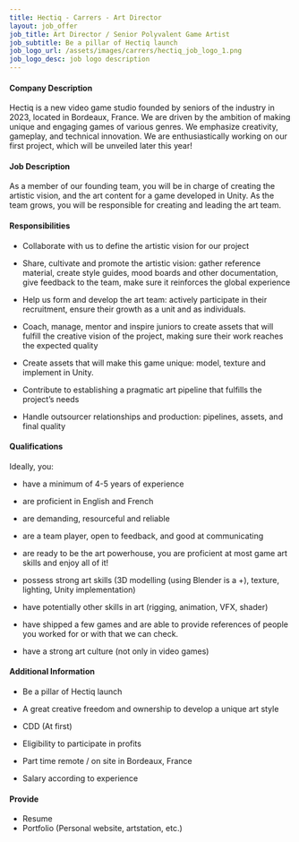 ```yaml
---
title: Hectiq - Carrers - Art Director
layout: job_offer
job_title: Art Director / Senior Polyvalent Game Artist
job_subtitle: Be a pillar of Hectiq launch 
job_logo_url: /assets/images/carrers/hectiq_job_logo_1.png
job_logo_desc: job logo description
---
```


#### Company Description
Hectiq is a new video game studio founded by seniors of the industry in 2023, located in Bordeaux, France.
We are driven by the ambition of making unique and engaging games of various genres. We emphasize creativity, gameplay, and technical innovation.
We are enthusiastically working on our first project, which will be unveiled later this year!
#### Job Description
As a member of our founding team, you will be in charge of creating the artistic vision, and the art content for a game developed in Unity. As the team grows, you will be responsible for creating    and leading the art team.
#### Responsibilities
- Collaborate with us to define the artistic vision for our project
- Share, cultivate and promote the artistic vision: gather reference material, create style guides, mood boards and other documentation, give feedback to the team, make sure it reinforces the global experience

- Help us form and develop the art team: actively participate in their recruitment, ensure their growth as a unit and as individuals.
- Coach, manage, mentor and inspire juniors to create assets that will fulfill the creative vision of the project, making sure their work reaches the expected quality

- Create assets that will make this game unique: model, texture and implement in Unity.
- Contribute to establishing a pragmatic art pipeline that fulfills the project’s needs
- Handle outsourcer relationships and production: pipelines, assets, and final quality

#### Qualifications
Ideally, you: 
- have a minimum of 4-5 years of experience
- are proficient in English and French

- are demanding, resourceful and reliable
- are a team player, open to feedback, and good at communicating

- are ready to be the art powerhouse, you are proficient at most game art skills and enjoy all of it!
- possess strong art skills (3D modelling (using Blender is a +), texture, lighting, Unity implementation)
- have potentially other skills in art (rigging, animation, VFX, shader)

- have shipped a few games and are able to provide references of people you worked for or with that we can check.
- have a strong art culture (not only in video games)

#### Additional Information
- Be a pillar of Hectiq launch   
- A great creative freedom and ownership to develop a unique art style

- CDD (At first)
- Eligibility to participate in profits
- Part time remote / on site in Bordeaux, France
- Salary according to experience

#### Provide
- Resume
- Portfolio (Personal website, artstation, etc.)